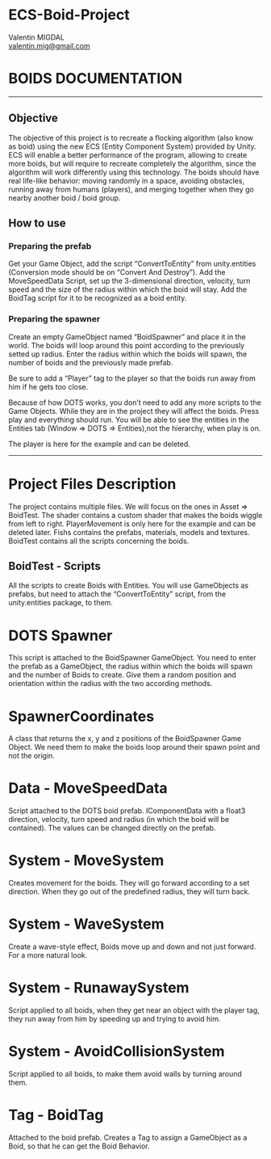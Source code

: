 # ECS-Boid-Project
Valentin MIGDAL                                                                          
valentin.mig@gmail.com


# BOIDS DOCUMENTATION
_________________________________________________________________________


## Objective

The objective of this project is to recreate a flocking algorithm (also know as boid) using the new ECS (Entity Component System) provided by Unity. ECS will enable a better performance of the program, allowing to create more boids, but will require to recreate completely the algorithm, since the algorithm will work differently using this technology.
The boids should have real life-like behavior: moving randomly in a space, avoiding obstacles, running away from humans (players), and merging together when they go nearby another boid / boid group.


## How to use

### Preparing the prefab

Get your Game Object, add the script “ConvertToEntity” from unity.entities (Conversion mode should be on “Convert And Destroy”). Add the MoveSpeedData Script, set up the 3-dimensional direction, velocity, turn speed and the size of the radius within which the boid will stay. Add the BoidTag script for it to be recognized as a boid entity.

### Preparing the spawner

Create an empty GameObject named “BoidSpawner” and place it in the world. The boids will loop around this point according to the previously setted up radius. Enter the radius within which the boids will spawn, the number of boids and the previously made prefab.

Be sure to add a “Player” tag to the player so that the boids run away from him if he gets too close.

Because of how DOTS works, you don’t need to add any more scripts to the Game Objects. While they are in the project they will affect the boids. Press play and everything should run. You will be able to see the entities in the Entities tab (Window => DOTS => Entities),not the hierarchy, when play is on.

The player is here for the example and can be deleted.

_________________________________________________________________________

# Project Files Description

The project contains multiple files. We will focus on the ones in Asset => BoidTest. The shader contains a custom shader that makes the boids wiggle from left to right. PlayerMovement is only here for the example and can be deleted later. Fishs contains the prefabs, materials, models and textures. BoidTest contains all the scripts concerning the boids.

## BoidTest - Scripts

All the scripts to create Boids with Entities. You will use GameObjects as prefabs, but need to attach the “ConvertToEntity” script, from the unity.entities package, to them.

# DOTS Spawner

This script is attached to the BoidSpawner GameObject. You need to enter the prefab as a GameObject, the radius within which the boids will spawn and the number of Boids to create. Give them a random position and orientation within the radius with the two according methods.

# SpawnerCoordinates

A class that returns the x, y and z positions of the BoidSpawner Game Object. We need them to make the boids loop around their spawn point and not the origin.

# Data - MoveSpeedData

Script attached to the DOTS boid prefab. IComponentData with a float3 direction, velocity, turn speed and radius (in which the boid will be contained). The values can be changed directly on the prefab.

# System - MoveSystem

Creates movement for the boids. They will go forward according to a set direction. When they go out of the predefined radius, they will turn back.

# System - WaveSystem

Create a wave-style effect, Boids move up and down and not just forward. For a more natural look.

# System - RunawaySystem

Script applied to all boids, when they get near an object with the player tag, they run away from him by speeding up and trying to avoid him.

# System - AvoidCollisionSystem

Script applied to all boids, to make them avoid walls by turning around them.

# Tag - BoidTag

Attached to the boid prefab. Creates a Tag to assign a GameObject as a Boid, so that he can get the Boid Behavior.

